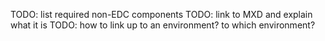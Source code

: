 TODO: list required non-EDC components
TODO: link to MXD and explain what it is
TODO: how to link up to an environment? to which environment?